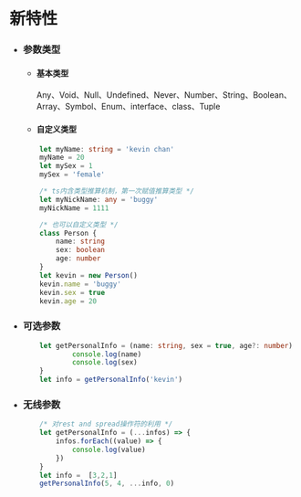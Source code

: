 # 新特性

* ### 参数类型

    * #### 基本类型
        Any、Void、Null、Undefined、Never、Number、String、Boolean、Array、Symbol、Enum、interface、class、Tuple

    * #### 自定义类型

    ```TypeScript
        let myName: string = 'kevin chan'
        myName = 20
        let mySex = 1
        mySex = 'female' 

        /* ts内含类型推算机制，第一次赋值推算类型 */
        let myNickName: any = 'buggy'
        myNickName = 1111

        /* 也可以自定义类型 */
        class Person { 
            name: string
            sex: boolean
            age: number
        }
        let kevin = new Person()
        kevin.name = 'buggy'
        kevin.sex = true
        kevin.age = 20
    ```

* ### 可选参数 

    ```TypeScript
        let getPersonalInfo = (name: string, sex = true, age?: number) => {
                console.log(name)
                console.log(sex)
        }
        let info = getPersonalInfo('kevin')
    ```
    
* ### 无线参数 

    ```TypeScript
        /* 对rest and spread操作符的利用 */
        let getPersonalInfo = (...infos) => {
            infos.forEach((value) => { 
                console.log(value)
            })
        }
        let info =  [3,2,1]
        getPersonalInfo(5, 4, ...info, 0)
    ```